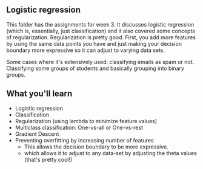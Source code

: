 ## Logistic regression

This folder has the assignments for week 3. It discusses logistic regression (which is, essentially, just classification) and it also covered some concepts of regularization. Regularization is pretty good. First, you add more features by using the same data points you have and just making your decision boundary more expressive so it can adjust to varying data sets. 

Some cases where it's extensively used: classifying emails as spam or not. Classifying some groups of students and basically grouping into binary groups. 

## What you'll learn
  - Logistic regression
  - Classification
  - Regularization (using lambda to minimize feature values)
  - Multiclass classification: One-vs-all or One-vs-rest
  - Gradient Descent 
  - Preventing overfitting by increasing number of features
    - This allows the decision boundary to be more expressive. 
    - which allows it to adjust to any data-set by adjusting the theta values (that's pretty cool!)
